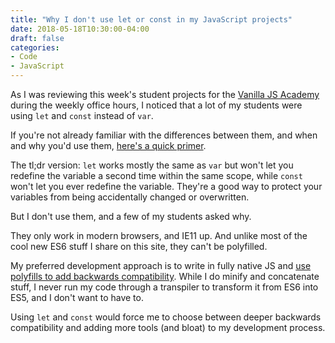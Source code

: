 ```yaml
---
title: "Why I don't use let or const in my JavaScript projects"
date: 2018-05-18T10:30:00-04:00
draft: false
categories:
- Code
- JavaScript
---
```


As I was reviewing this week's student projects for the [Vanilla JS Academy](https://vanillajsacademy.com/) during the weekly office hours, I noticed that a lot of my students were using `let` and `const` instead of `var`.

If you're not already familiar with the differences between them, and when and why you'd use them, [here's a quick primer](/let-var-and-const/).

The tl;dr version: `let` works mostly the same as `var` but won't let you redefine the variable a second time within the same scope, while `const` won't let you ever redefine the variable. They're a good way to protect your variables from being accidentally changed or overwritten.

But I don't use them, and a few of my students asked why.

They only work in modern browsers, and IE11 up. And unlike most of the cool new ES6 stuff I share on this site, they can't be polyfilled.

My preferred development approach is to write in fully native JS and [use polyfills to add backwards compatibility](/why-i-love-polyfills/). While I do minify and concatenate stuff, I never run my code through a transpiler to transform it from ES6 into ES5, and I don't want to have to.

Using `let` and `const` would force me to choose between deeper backwards compatibility and adding more tools (and bloat) to my development process.